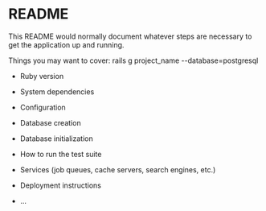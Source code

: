 # README

This README would normally document whatever steps are necessary to get the
application up and running.

Things you may want to cover:
rails g project_name --database=postgresql


* Ruby version

* System dependencies

* Configuration

* Database creation

* Database initialization

* How to run the test suite

* Services (job queues, cache servers, search engines, etc.)

* Deployment instructions

* ...
